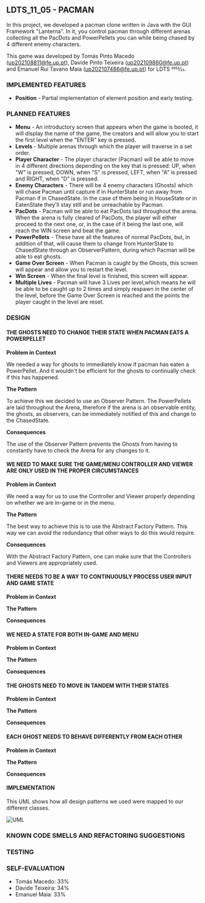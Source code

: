 ## LDTS_11_05 - PACMAN

In this project, we developed a pacman clone written in Java with the GUI Framework "Lanterna". In it, you control pacman through different arenas collecting all the PacDots and PowerPellets you can while being chased by 4 different enemy characters.

This game was developed by Tomás Pinto Macedo (up202108811@fe.up.pt), Davide Pinto Teixeira (up202109860@fe.up.pt) and Emanuel Rui Tavano Maia (up202107486@fe.up.pt) for LDTS 2022⁄23.

### IMPLEMENTED FEATURES

- **Position** - Partial implementation of element position and early testing.

### PLANNED FEATURES

- **Menu** - An introductory screen that appears when the game is booted, it will display the name of the game, the creators and will allow you to start the first level when the "ENTER" key is pressed.
- **Levels** - Multiple arenas through which the player will traverse in a set order.
- **Player Character** - The player character (Pacman) will be able to move in 4 different directions depending on the key that is pressed: UP, when "W" is pressed, DOWN, when "S" is pressed, LEFT, when "A" is pressed and RIGHT, when "D" is pressed.
- **Enemy Characters** - There will be 4 enemy characters (Ghosts) which will chase Pacman until capture if in HunterState or run away from Pacman if in ChasedState. In the case of them being in HouseState or in EatenState they'll stay still and be unreachable by Pacman.
- **PacDots** - Pacman will be able to eat PacDots laid throughout the arena. When the arena is fully cleared of PacDots, the player will either proceed to the next one, or, in the case of it being the last one, will reach the WIN screen and beat the game.
- **PowerPellets** - These have all the features of normal PacDots, but, in addition of that, will cause them to change from HunterState to ChasedState through an ObserverPattern, during which Pacman will be able to eat ghosts.
- **Game Over Screen** - When Pacman is caught by the Ghosts, this screen will appear and allow you to restart the level.
- **Win Screen** - When the final level is finished, this screen will appear.
- **Multiple Lives** - Pacman will have 3 Lives per level,which means he will be able to be caught up to 2 times and simply respawn in the center of the level, before the Game Over Screen is reached and the points the player caught in the level are reset.

### DESIGN

#### THE GHOSTS NEED TO CHANGE THEIR STATE WHEN PACMAN EATS A POWERPELLET

**Problem in Context**

We needed a way for ghosts to immediately know if pacman has eaten a PowerPellet. And it wouldn't be efficient for the ghosts to continually check if this has happened.

**The Pattern**

To achieve this we decided to use an Observer Pattern. The PowerPellets are laid throughout the Arena, therefore if the arena is an observable entity, the ghosts, as observers, can be immediately notified of this and change to the ChasedState.

**Consequences**

The use of the Observer Pattern prevents the Ghosts from having to constantly have to check the Arena for any changes to it.

#### WE NEED TO MAKE SURE THE GAME/MENU CONTROLLER AND VIEWER ARE ONLY USED IN THE PROPER CIRCUMSTANCES

**Problem in Context**

We need a way for us to use the Controller and Viewer properly depending on whether we are in-game or in the menu.

**The Pattern**

The best way to achieve this is to use the Abstract Factory Pattern. This way we can avoid the redundancy that other ways to do this would require.

**Consequences**

With the Abstract Factory Pattern, one can make sure that the Controllers and Viewers are appropriately used.

#### THERE NEEDS TO BE A WAY TO CONTINUOUSLY PROCESS USER INPUT AND GAME STATE

**Problem in Context**



**The Pattern**



**Consequences**



#### WE NEED A STATE FOR BOTH IN-GAME AND MENU

**Problem in Context**



**The Pattern**



**Consequences**



#### THE GHOSTS NEED TO MOVE IN TANDEM WITH THEIR STATES

**Problem in Context**



**The Pattern**



**Consequences**



#### EACH GHOST NEEDS TO BEHAVE DIFFERENTLY FROM EACH OTHER

**Problem in Context**



**The Pattern**



**Consequences**



#### IMPLEMENTATION

This UML shows how all design patterns we used were mapped to our different classes.

![UML](https://user-images.githubusercontent.com/86480539/204031722-0c82dc8e-b347-4cf3-9c65-24a97259226d.png)

### KNOWN CODE SMELLS AND REFACTORING SUGGESTIONS

### TESTING

### SELF-EVALUATION

- Tomás Macedo: 33%
- Davide Teixeira: 34%
- Emanuel Maia: 33%
